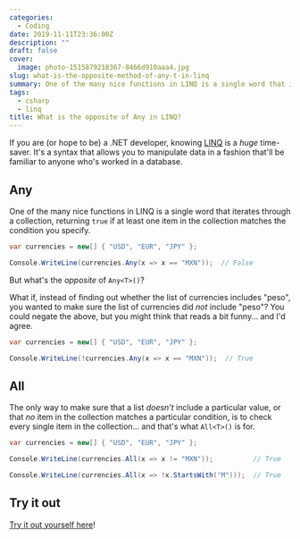 ```yaml
---
categories:
  - Coding
date: 2019-11-11T23:36:00Z
description: ""
draft: false
cover:
  image: photo-1515879218367-8466d910aaa4.jpg
slug: what-is-the-opposite-method-of-any-t-in-linq
summary: One of the many nice functions in LINQ is a single word that iterates through a collection, returning true if at least one item in the collection matches the condition you specify. But what's the opposite of the Any keyword in LINQ?
tags:
  - csharp
  - linq
title: What is the opposite of Any in LINQ?
---
```

If you are (or hope to be) a .NET developer, knowing [LINQ](https://learn.microsoft.com/en-us/dotnet/csharp/linq/) is a _huge_ time-saver. It's a syntax that allows you to manipulate data in a fashion that'll be familiar to anyone who's worked in a database.

## Any

One of the many nice functions in LINQ is a single word that iterates through a collection, returning `true` if at least one item in the collection matches the condition you specify.

```csharp
var currencies = new[] { "USD", "EUR", "JPY" };

Console.WriteLine(currencies.Any(x => x == "MXN"));  // False
```

But what's the _opposite_ of `Any<T>()`?

What if, instead of finding out whether the list of currencies includes "peso", you wanted to make sure the list of currencies did _not_ include "peso"? You could negate the above, but you might think that reads a bit funny... and I'd agree.

```csharp
var currencies = new[] { "USD", "EUR", "JPY" };

Console.WriteLine(!currencies.Any(x => x == "MXN"));  // True
```

## All

The only way to make sure that a list _doesn't_ include a particular value, or that _no_ item in the collection matches a particular condition, is to check every single item in the collection... and that's what `All<T>()` is for.

```csharp
var currencies = new[] { "USD", "EUR", "JPY" };

Console.WriteLine(currencies.All(x => x != "MXN"));          // True

Console.WriteLine(currencies.All(x => !x.StartsWith("M")));  // True
```

## Try it out

[Try it out yourself here](https://dotnetfiddle.net/Widget/Sxr0Yz)!
